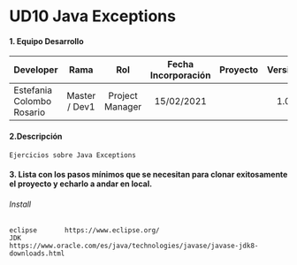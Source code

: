 # UD10 Java Exceptions

#### 1. Equipo Desarrollo 

| Developer | Rama | Rol | Fecha Incorporación | Proyecto | Versión |
| --- | :---:  | :---:  | :---:  | :---: | :---:  |
| Estefania Colombo Rosario | Master / Dev1 | Project Manager | 15/02/2021 |   | 1.0  |

#### 2.Descripción 
```
Ejercicios sobre Java Exceptions
```
#### 3. Lista con los pasos mínimos que se necesitan para clonar exitosamente el proyecto y echarlo a andar en local.
###### Install
```
eclipse       https://www.eclipse.org/
JDK           https://www.oracle.com/es/java/technologies/javase/javase-jdk8-downloads.html
```
